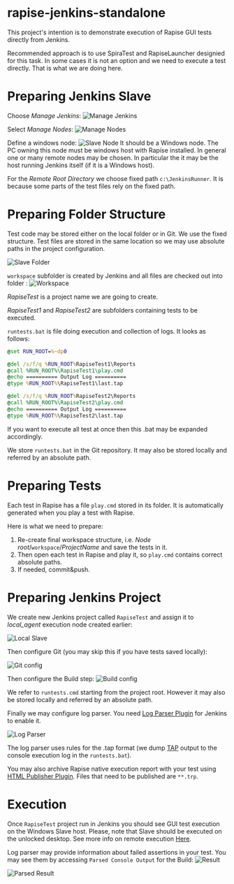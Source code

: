 # rapise-jenkins-standalone

This project's intention is to demonstrate execution of Rapise GUI tests directly from Jenkins. 

Recommended approach is to use SpiraTest and RapiseLauncher designied for this task. In some cases it is not an option and we need to execute a test directly. That is what we are doing here.

# Preparing Jenkins Slave
Choose *Manage Jenkins*:
![Manage Jenkins](Images/ManageJenkinsH.png)

Select *Manage Nodes*:
![Manage Nodes](Images/ManageNodesH.png)

Define a windows node:
![Slave Node](Images/NodeConfigH.png)
It should be a Windows node. The PC owning this node must be windows host with Rapise installed. In general one or many remote nodes may be chosen. In particular the it may be the host running Jenkins itself (if it is a Windows host).

For the *Remote Root Directory* we choose fixed path `c:\JenkinsRunner`. It is because some parts of the test files rely on the fixed path. 

# Preparing Folder Structure
Test code may be stored either on the local folder or in Git. We use the fixed structure. Test files are stored in the same location so we may use absolute paths in the project configuration.

![Slave Folder](Images/JenkinsSlaveFolderH.png)

`workspace` subfolder is created by Jenkins and all files are checked out into folder *<ProjectName>*:
![Workspace](Images/JenkinsWorkspaceFilesH.png)


*RapiseTest* is a project name we are going to create. 

*RapiseTest1* and *RapiseTest2* are subfolders containing tests to be executed.

`runtests.bat` is file doing execution and collection of logs. It looks as follows:

```cmd
@set RUN_ROOT=%~dp0

@del /s/f/q %RUN_ROOT%RapiseTest1\Reports
@call %RUN_ROOT%\RapiseTest1\play.cmd
@echo ========== Output Log ==========
@type %RUN_ROOT%\RapiseTest1\last.tap

@del /s/f/q %RUN_ROOT%RapiseTest2\Reports
@call %RUN_ROOT%\RapiseTest2\play.cmd
@echo ========== Output Log ==========
@type %RUN_ROOT%\RapiseTest2\last.tap
```

If you want to execute all test at once then this .bat may be expanded accordingly. 

We store `runtests.bat` in the Git repository. It may also be stored locally and referred by an absolute path.

# Preparing Tests
Each test in Rapise has a file `play.cmd` stored in its folder. It is automatically generated when you play a test with Rapise.

Here is what we need to prepare:
1. Re-create final workspace structure, i.e. *Node root*/`workspace`/*ProjectName* and save the tests in it. 
2. Then open each test in Rapise and play it, so `play.cmd` contains correct absolute paths.
3. If needed, commit&push.

# Preparing Jenkins Project
We create new Jenkins project called `RapiseTest` and assign it to *local_agent* execution node created earlier:

![Local Slave](Images/JenkinsProjectH.png)

Then configure Git (you may skip this if you have tests saved locally):

![Git config](Images/JenkinsProjectGitH.png)

Then configure the Build step:
![Build config](Images/JenkinsProjectBuildH.png)

We refer to `runtests.cmd` starting from the project root. However it may also be stored locally and referred by an absolute path.

Finally we may configure log parser. You need [Log Parser Plugin](https://wiki.jenkins.io/display/JENKINS/Log+Parser+Plugin) for Jenkins to enable it.

![Log Parser](Images/JenkinsProjectLogParserH.png)

The log parser uses rules for the .tap format (we dump [TAP](https://testanything.org/) output to the console execution log in the `runtests.bat`).

You may also archive Rapise native execution report with your test using [HTML Publisher Plugin](https://wiki.jenkins.io/display/JENKINS/HTML+Publisher+Plugin). Files that need to be published are `**.trp`.


# Execution
Once `RapiseTest` project run in Jenkins you should see GUI test execution on the Windows Slave host. Please, note that Slave should be executed on the unlocked desktop. See more info on remote execution [Here](https://www.inflectra.com/support/knowledgebase/kb131.aspx).

Log parser may provide information about failed assertions in your test. You may see them by accessing `Parsed Console Output` for the Build:
![Result](Images/JenkinsProjectBuildResultH.png)

![Parsed Result](Images/JenkinsProjectBuildResultParsedH.png)


